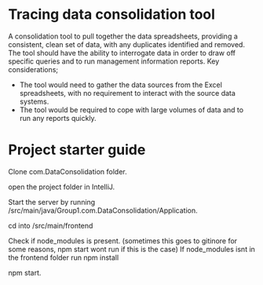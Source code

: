 # Tracing data consolidation tool
A consolidation tool to pull together the data spreadsheets,
providing a consistent, clean set of data, with any duplicates identified and removed. 
The tool should have the ability to interrogate data in order to draw off specific queries and to run management information reports.
Key considerations; 
- The tool would need to gather the data sources from the Excel spreadsheets, with no requirement to interact with the source data systems. 
- The tool would be required to cope with large volumes
of data and to run any reports quickly. 

# Project starter guide 
Clone com.DataConsolidation folder.

open the project folder in IntelliJ.

Start the server by running /src/main/java/Group1.com.DataConsolidation/Application.

cd into /src/main/frontend

Check if node_modules is present. (sometimes this goes to gitinore for some reasons, npm start wont run if this is the case)
If node_modules isnt in the frontend folder run npm install
 
npm start.

